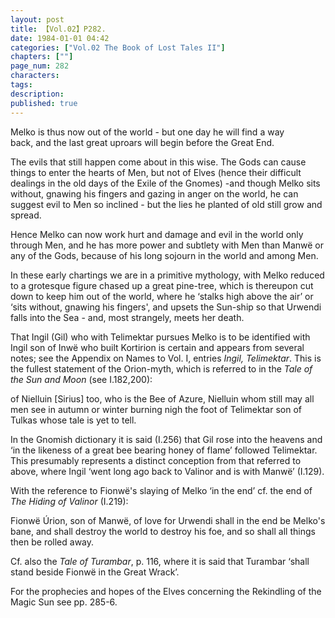 ```yaml
---
layout: post
title: 【Vol.02】P282.
date: 1984-01-01 04:42
categories: ["Vol.02 The Book of Lost Tales II"]
chapters: [""]
page_num: 282
characters: 
tags: 
description: 
published: true
---
```


<p style="text-indent: 0;">
Melko is thus now out of the world - but one day he will find a way<BR>back, and the last great uproars will begin before the Great End.
</p>

The evils that still happen come about in this wise. The Gods can cause things to enter the hearts of Men, but not of Elves (hence their difficult dealings in the old days of the Exile of the Gnomes) -and though Melko sits without, gnawing his fingers and gazing in anger on the world, he can suggest evil to Men so inclined - but the lies he planted of old still grow and spread.

Hence Melko can now work hurt and damage and evil in the world only through Men, and he has more power and subtlety with Men than Manwë or any of the Gods, because of his long sojourn in the world and among Men.

In these early chartings we are in a primitive mythology, with Melko reduced to a grotesque figure chased up a great pine-tree, which is thereupon cut down to keep him out of the world, where he ‘stalks high above the air’ or ‘sits without, gnawing his fingers', and upsets the Sun-ship so that Urwendi falls into the Sea - and, most strangely, meets her death.

That Ingil (Gil) who with Telimektar pursues Melko is to be identified with Ingil son of Inwë who built Kortirion is certain and appears from several notes; see the Appendix on Names to Vol. I, entries <I>Ingil, Telimektar</I>. This is the fullest statement of the Orion-myth, which is referred to in the <I>Tale of the Sun and Moon</I> (see I.182,200):

of Nielluin [Sirius] too, who is the Bee of Azure, Nielluin whom still may all men see in autumn or winter burning nigh the foot of Telimektar son of Tulkas whose tale is yet to tell.

In the Gnomish dictionary it is said (I.256) that Gil rose into the heavens and ‘in the likeness of a great bee bearing honey of flame’ followed Telimektar. This presumably represents a distinct conception from that referred to above, where Ingil ‘went long ago back to Valinor and is with Manwë’ (I.129).

With the reference to Fionwë's slaying of Melko ‘in the end’ cf. the end of <I>The Hiding of Valinor</I> (I.219):

Fionwë Úrion, son of Manwë, of love for Urwendi shall in the end be Melko's bane, and shall destroy the world to destroy his foe, and so shall all things then be rolled away.

Cf. also the <I>Tale of Turambar</I>, p. 116, where it is said that Turambar ‘shall stand beside Fionwë in the Great Wrack’.

For the prophecies and hopes of the Elves concerning the Rekindling of the Magic Sun see pp. 285-6.

